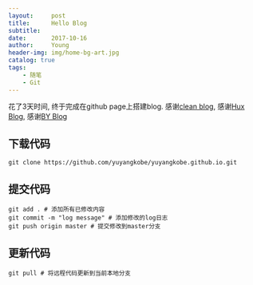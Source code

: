 ```yaml
---
layout:     post
title:      Hello Blog
subtitle:   
date:       2017-10-16
author:     Young
header-img: img/home-bg-art.jpg
catalog: true
tags:
    - 随笔
    - Git
---
```


花了3天时间, 终于完成在github page上搭建blog.
感谢[clean blog](https://github.com/BlackrockDigital/startbootstrap-clean-blog-jekyll/), 感谢[Hux Blog](https://github.com/Huxpro/huxpro.github.io), 感谢[BY Blog](https://github.com/qiubaiying/qiubaiying.github.io)

## 下载代码
```git
git clone https://github.com/yuyangkobe/yuyangkobe.github.io.git
```

## 提交代码
```git
git add . # 添加所有已修改内容
git commit -m "log message" # 添加修改的log日志
git push origin master # 提交修改到master分支
```

## 更新代码
```git
git pull # 将远程代码更新到当前本地分支
```